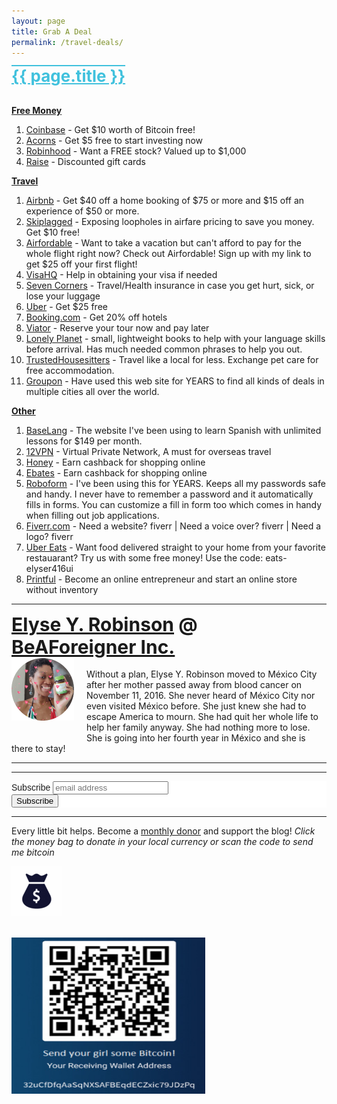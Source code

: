 ```yaml
---
layout: page
title: Grab A Deal
permalink: /travel-deals/
---
```


<div style="color: #40c1dd; text-align: left; font-size: 26px; font-weight: bold; text-decoration: underline overline">{{ page.title }}</div><br>

<b><u>Free Money</b></u><br>
<ol>
<li><a href="https://www.coinbase.com/join/robins_3cw" target="_blank">Coinbase</a> - Get $10 worth of Bitcoin free!</li>

<li><a href="https://www.acorns.com/invite/A4ZAYK" target="_blank">Acorns</a> - Get $5 free to start investing now</li>

<li><a href="https://join.robinhood.com/elyser17" target="_blank">Robinhood</a> - Want a FREE stock? Valued up to $1,000</li>

<li><a href="http://geta.raise.com/erobinson6" target="_blank">Raise</a> - Discounted gift cards</li>

</ol>



<b><u>Travel</b></u><br>
<ol>
<li><a href="https://www.airbnb.com/c/elyser93?currency=USD" target="_blank">Airbnb</a> - Get $40 off a home booking of $75 or more and $15 off an experience of $50 or more.</li>

<li><a href="https://skiplagged.com/r/elyser" target="_blank">Skiplagged</a> - Exposing loopholes in airfare pricing to save you money. Get $10 free!</li>

<li><a href="https://www.airfordable.com/referred?referrer=5a68bfc9535a390036c934f7" target="_blank">Airfordable</a> - Want to take a vacation but can't afford to pay for the whole flight right now? Check out Airfordable! Sign up with my link to get $25 off your first flight!</li>

<li><a href="https://www.visahq.com/?a_aid=vaff9616" target="_blank">VisaHQ</a> - Help in obtaining your visa if needed</li>

<li><a href="https://www.sevencorners.com/?a=7EA9D670-6805-4F0F-AB1C-804BD2C35B7D&z=HGP2SEQ" target="_blank">Seven Corners</a> - Travel/Health insurance in case you get hurt, sick, or lose your luggage</li>

<li><a href="https://www.uber.com/invite/elyser416ui" target="_blank">Uber</a> - Get $25 free</li>

<li><a href="https://www.booking.com/index.html?aid=1953880" target="_blank">Booking.com</a> - Get 20% off hotels</li>

<li><a href="https://www.awin1.com/awclick.php?gid=384325&mid=11018&awinaffid=323811&linkid=2593003&clickref=" target="_blank">Viator</a> - Reserve your tour now and pay later</li>

<li><a href="https://www.awin1.com/awclick.php?gid=143125&mid=4217&awinaffid=323811&linkid=303527&clickref=" target="_blank">Lonely Planet</a> - small, lightweight books to help with your language skills before arrival. Has much needed common phrases to help you out.</li>

<li><a href="https://www.awin1.com/awclick.php?gid=379678&mid=5759&awinaffid=323811&linkid=2562126&clickref=" target="_blank">TrustedHousesitters</a> - Travel like a local for less. Exchange pet care for free accommodation.</li>

<li><a href="https://www.groupon.com/visitor_referral/h/ee4bce1e-84de-4387-a735-d59d04539960" target="_blank">Groupon</a> - Have used this web site for YEARS to find all kinds of deals in multiple cities all over the world.</li>

</ol>


<b><u>Other</b></u><br>
<ol>
<li><a href="https://baselang.com/signup/?referral=me%40elyserobinson.com" target="_blank">BaseLang</a> - The website I've been using to learn Spanish with unlimited lessons for $149 per month.</li>

<li><a href="https://12vpn.net/?aff=1001" target="_blank">12VPN</a> - Virtual Private Network, A must for overseas travel</li>

<li><a href="https://joinhoney.com/ref/759tu9o" target="_blank">Honey</a> - Earn cashback for shopping online</li>

<li><a href="https://www.rakuten.com/r/YOURS219?eeid=28187" target="_blank">Ebates</a> - Earn cashback for shopping online</li>

<li><a href="https://www.roboform.com/key-features?affid=eyrob" target="_blank">Roboform</a> - I've been using this for YEARS. Keeps all my passwords safe and handy. I never have to remember a password and it automatically fills in forms. You can customize a fill in form too which comes in handy when filling out job applications.</li>

<li><a href="http://www.fiverr.com/s2/705ed7c7c4" target="_blank">Fiverr.com</a> - Need a website? fiverr | Need a voice over? fiverr | Need a logo? fiverr</li>

<li><a href="http://ubr.to/EatsGiveGet" target="_blank">Uber Eats</a> - Want food delivered straight to your home from your favorite restauarant? Try us with some free money! Use the code: eats-elyser416ui</li>

<li><a href="https://www.printful.com/start-your-online-store-without-inventory/a/1854514:450bfe266f4da83c5d4941174baf6d27" target="_blank">Printful</a> - Become an online entrepreneur and start an online store without inventory</li>
</ol>

<hr>

<div style="font-size: 30px; font-weight: bold;"><a href="https://elyserobinson.com" target="_blank">Elyse Y. Robinson</a> @ <a href="https://www.beaforeigner.com" target="_blank">BeAForeigner Inc.</a></div>
<div style="float: left; padding: 0 20px 20px 0;"><img src="/img/me86.gif" width="100" height="100" alt="Elyse Y. Robinson"></div>
<br>
Without a plan, Elyse Y. Robinson moved to M&eacute;xico City after her mother passed away from blood cancer on November 11, 2016. She never heard of M&eacute;xico City nor even visited M&eacute;xico before. She just knew she had to escape America to mourn. She had quit her whole life to help her family anyway. She had nothing more to lose. She is going into her fourth year in M&eacute;xico and she is there to stay!

<hr>

<div class="sharethis-inline-share-buttons"></div>

<hr>

<!-- Begin Mailchimp Signup Form -->
<link href="//cdn-images.mailchimp.com/embedcode/horizontal-slim-10_7.css" rel="stylesheet" type="text/css">
<style type="text/css">
	#mc_embed_signup{background:#fff; clear:left; font:14px Helvetica,Arial,sans-serif; width:100%;}
	/* Add your own Mailchimp form style overrides in your site stylesheet or in this style block.
	   We recommend moving this block and the preceding CSS link to the HEAD of your HTML file. */
</style>
<div id="mc_embed_signup">
<form action="https://elyserobinson.us14.list-manage.com/subscribe/post?u=d8681ae8829338461cc453b4a&amp;id=f1fd37520f" method="post" id="mc-embedded-subscribe-form" name="mc-embedded-subscribe-form" class="validate" target="_blank" novalidate>
    <div id="mc_embed_signup_scroll">
	<label for="mce-EMAIL">Subscribe</label>
	<input type="email" value="" name="EMAIL" class="email" id="mce-EMAIL" placeholder="email address" required>
    <!-- real people should not fill this in and expect good things - do not remove this or risk form bot signups-->
    <div style="position: absolute; left: -5000px;" aria-hidden="true"><input type="text" name="b_d8681ae8829338461cc453b4a_f1fd37520f" tabindex="-1" value=""></div>
    <div class="clear"><input type="submit" value="Subscribe" name="subscribe" id="mc-embedded-subscribe" class="button"></div>
    </div>
</form>
</div>

<!--End mc_embed_signup-->

<hr>

Every little bit helps. Become a <a href="https://liberapay.com/elyserobinson" target="_blank">monthly donor</a> and support the blog! <i>Click the money bag to donate in your local currency or scan the code to send me bitcoin</i><br>

<a href="https://liberapay.com/elyserobinson" target="_blank"><img src="/img/moneybag.gif" width="80" height="80" alt="Love Elyse? Send some bitcoin!" class="center"></a>

<br>

<picture>
  <source srcset="/img/bitcoin.webp" type="image/webp">
  <source srcset="/img/bitcoin.jpeg" type="image/jpeg">
<img src="/img/bitcoin.jpeg" width="310" height="250" alt="Love Elyse? Send some bitcoin!" class="center">
</picture>
